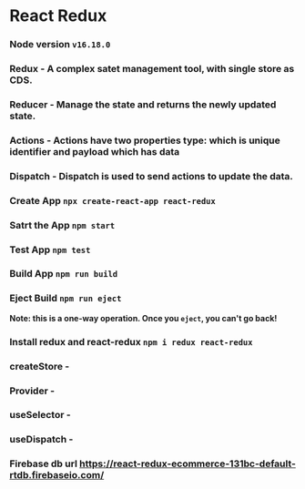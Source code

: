 # React Redux

### Node version `v16.18.0`

### Redux - A complex satet management tool, with single store as CDS.

### Reducer - Manage the state and returns the newly updated state.

### Actions - Actions have two properties type: which is unique identifier and payload which has data

### Dispatch - Dispatch is used to send actions to update the data.

### Create App `npx create-react-app react-redux`

### Satrt the App `npm start`

### Test App `npm test`

### Build App `npm run build`

### Eject Build `npm run eject`

**Note: this is a one-way operation. Once you `eject`, you can't go back!**

### Install redux and react-redux `npm i redux react-redux` 

### createStore - 

### Provider - 

### useSelector -

### useDispatch -

### Firebase db url https://react-redux-ecommerce-131bc-default-rtdb.firebaseio.com/





